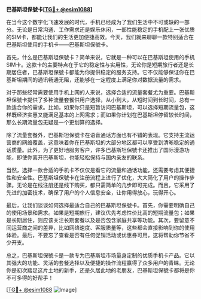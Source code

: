 **巴基斯坦保號卡[[TG💪+ @esim1088](https://t.me/s/esim1088)]**

在当今这个数字化飞速发展的时代，手机已经成为了我们生活中不可或缺的一部分。无论是日常沟通、工作需求还是娱乐休闲，一部性能稳定的手机配上一张优质的SIM卡，都能让我们的生活更加便捷高效。今天，我们就来聊聊一款特别适合在巴基斯坦使用的手机卡——巴基斯坦保號卡。

首先，什么是巴基斯坦保號卡？简单来说，它就是一种可以在巴基斯坦使用的手机SIM卡。这款卡的主要特点在于它的稳定性与实用性，无论你是短期旅行者还是长期居住者，巴基斯坦保號卡都能为你提供稳定的服务支持。它不仅能够保证你在巴基斯坦期间的通讯畅通无阻，还能够在一定程度上满足你对数据流量的需求。

对于那些经常需要使用手机上网的人来说，选择合适的流量套餐尤为重要。巴基斯坦保號卡提供了多种流量套餐供用户选择，从小到大，从短时间到长时间，总有一款适合你的需求。比如，如果你只是短暂访问巴基斯坦，可以选择短期流量包，这样既经济实惠又能满足基本的上网需求；而如果你计划在巴基斯坦停留较长时间，那么长期流量包无疑是一个更划算的选择。

除了流量套餐外，巴基斯坦保號卡在语音通话方面也有不错的表现。它支持主流运营商的网络覆盖，这意味着你在巴基斯坦的大部分地区都可以享受到清晰稳定的通话质量。此外，为了更好地服务客户，许多巴基斯坦保號卡还推出了国际漫游功能，即使你离开巴基斯坦，也能轻松保持与国内亲友的联系。

当然，选择一款合适的手机卡不仅仅是看它的流量和通话功能，还需要考虑其便捷性和安全性。巴基斯坦保號卡在注册流程上进行了优化，大大简化了用户的操作步骤。无论是在线注册还是线下购买，都只需简单的几步即可完成。而且，它采用了先进的加密技术，确保了用户的个人信息安全，让你用得放心，玩得开心。

最后，让我们谈谈如何选择最适合自己的巴基斯坦保號卡。首先，你需要明确自己的使用场景和需求。如果是短期旅行，建议优先考虑性价比高的短期流量包；如果是长期居住，则应该关注长期套餐以及是否包含家庭共享等功能。其次，要留意不同运营商之间的差异，比如网络速度、客服质量等，这些都会直接影响到你的使用体验。最后，不要忘了查看是否有任何促销活动或优惠券可用，这将帮助你节省不少开支。

总之，巴基斯坦保號卡是一款专为巴基斯坦市场量身定制的优质手机卡产品。它以其强大的功能、灵活的套餐选择以及便捷的操作流程赢得了众多用户的青睐。无论你是初次踏足这片土地的新手，还是久居此地的老朋友，巴基斯坦保號卡都将是你不可多得的好帮手！

[[TG💪+ @esim1088](https://t.me/s/esim1088) ![Image](https://i.postimg.cc/4NQfJmqS/Snipaste-2025-05-13-00-14-12.png)]